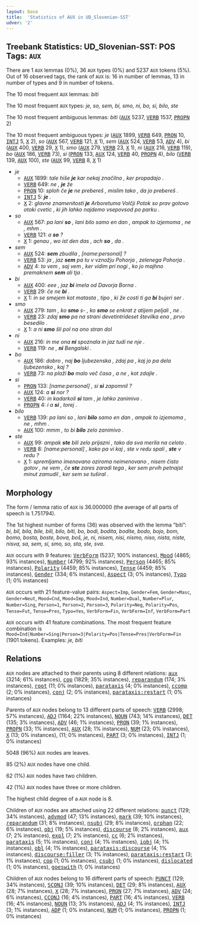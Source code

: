 ```yaml
---
layout: base
title:  'Statistics of AUX in UD_Slovenian-SST'
udver: '2'
---
```


## Treebank Statistics: UD_Slovenian-SST: POS Tags: `AUX`

There are 1 `AUX` lemmas (0%), 36 `AUX` types (0%) and 5237 `AUX` tokens (5%).
Out of 16 observed tags, the rank of `AUX` is: 16 in number of lemmas, 13 in number of types and 9 in number of tokens.

The 10 most frequent `AUX` lemmas: <em>biti</em>

The 10 most frequent `AUX` types:  <em>je, so, sem, bi, smo, ni, bo, si, bilo, ste</em>

The 10 most frequent ambiguous lemmas: <em>biti</em> (<tt><a href="sl_sst-pos-AUX.html">AUX</a></tt> 5237, <tt><a href="sl_sst-pos-VERB.html">VERB</a></tt> 1537, <tt><a href="sl_sst-pos-PROPN.html">PROPN</a></tt> 2)

The 10 most frequent ambiguous types:  <em>je</em> (<tt><a href="sl_sst-pos-AUX.html">AUX</a></tt> 1899, <tt><a href="sl_sst-pos-VERB.html">VERB</a></tt> 649, <tt><a href="sl_sst-pos-PRON.html">PRON</a></tt> 10, <tt><a href="sl_sst-pos-INTJ.html">INTJ</a></tt> 5, <tt><a href="sl_sst-pos-X.html">X</a></tt> 2), <em>so</em> (<tt><a href="sl_sst-pos-AUX.html">AUX</a></tt> 567, <tt><a href="sl_sst-pos-VERB.html">VERB</a></tt> 121, <tt><a href="sl_sst-pos-X.html">X</a></tt> 1), <em>sem</em> (<tt><a href="sl_sst-pos-AUX.html">AUX</a></tt> 524, <tt><a href="sl_sst-pos-VERB.html">VERB</a></tt> 53, <tt><a href="sl_sst-pos-ADV.html">ADV</a></tt> 4), <em>bi</em> (<tt><a href="sl_sst-pos-AUX.html">AUX</a></tt> 400, <tt><a href="sl_sst-pos-VERB.html">VERB</a></tt> 29, <tt><a href="sl_sst-pos-X.html">X</a></tt> 1), <em>smo</em> (<tt><a href="sl_sst-pos-AUX.html">AUX</a></tt> 279, <tt><a href="sl_sst-pos-VERB.html">VERB</a></tt> 23, <tt><a href="sl_sst-pos-X.html">X</a></tt> 1), <em>ni</em> (<tt><a href="sl_sst-pos-AUX.html">AUX</a></tt> 216, <tt><a href="sl_sst-pos-VERB.html">VERB</a></tt> 119), <em>bo</em> (<tt><a href="sl_sst-pos-AUX.html">AUX</a></tt> 186, <tt><a href="sl_sst-pos-VERB.html">VERB</a></tt> 73), <em>si</em> (<tt><a href="sl_sst-pos-PRON.html">PRON</a></tt> 133, <tt><a href="sl_sst-pos-AUX.html">AUX</a></tt> 124, <tt><a href="sl_sst-pos-VERB.html">VERB</a></tt> 40, <tt><a href="sl_sst-pos-PROPN.html">PROPN</a></tt> 4), <em>bilo</em> (<tt><a href="sl_sst-pos-VERB.html">VERB</a></tt> 139, <tt><a href="sl_sst-pos-AUX.html">AUX</a></tt> 100), <em>ste</em> (<tt><a href="sl_sst-pos-AUX.html">AUX</a></tt> 99, <tt><a href="sl_sst-pos-VERB.html">VERB</a></tt> 8, <tt><a href="sl_sst-pos-X.html">X</a></tt> 1)


* <em>je</em>
  * <tt><a href="sl_sst-pos-AUX.html">AUX</a></tt> 1899: <em>tale hiše <b>je</b> kar nekaj značilno , ker propadajo .</em>
  * <tt><a href="sl_sst-pos-VERB.html">VERB</a></tt> 649: <em>ne , <b>je</b> že</em>
  * <tt><a href="sl_sst-pos-PRON.html">PRON</a></tt> 10: <em>sploh če <b>je</b> ne prebereš , mislim tako , da jo prebereš .</em>
  * <tt><a href="sl_sst-pos-INTJ.html">INTJ</a></tt> 5: <em><b>je</b> .</em>
  * <tt><a href="sl_sst-pos-X.html">X</a></tt> 2: <em>glavne znamenitosti <b>je</b> Arboretuma Volčji Potok so prav gotovo otoki cvetic , ki jih lahko najdemo vsepovsod po parku .</em>
* <em>so</em>
  * <tt><a href="sl_sst-pos-AUX.html">AUX</a></tt> 567: <em>pa lani <b>so</b> , lani bilo samo en dan , ampak to izjemoma , ne , mhm .</em>
  * <tt><a href="sl_sst-pos-VERB.html">VERB</a></tt> 121: <em>a <b>so</b> ?</em>
  * <tt><a href="sl_sst-pos-X.html">X</a></tt> 1: <em>genau , wo ist den das , ach <b>so</b> , da .</em>
* <em>sem</em>
  * <tt><a href="sl_sst-pos-AUX.html">AUX</a></tt> 524: <em><b>sem</b> zbudila , [name:personal] ?</em>
  * <tt><a href="sl_sst-pos-VERB.html">VERB</a></tt> 53: <em>ja , jaz <b>sem</b> pa tu v vznožju Pohorja , zelenega Pohorja .</em>
  * <tt><a href="sl_sst-pos-ADV.html">ADV</a></tt> 4: <em>to vem , saj vem , ker vidim pri nogi , ko jo majhno premaknem <b>sem</b> ali tja .</em>
* <em>bi</em>
  * <tt><a href="sl_sst-pos-AUX.html">AUX</a></tt> 400: <em>eee , jaz <b>bi</b> imela od Davorja Borna .</em>
  * <tt><a href="sl_sst-pos-VERB.html">VERB</a></tt> 29: <em>če ne <b>bi</b> .</em>
  * <tt><a href="sl_sst-pos-X.html">X</a></tt> 1: <em>in se smejem kot matasta , tipo , ki že costi ti ga <b>bi</b> bujeri ser .</em>
* <em>smo</em>
  * <tt><a href="sl_sst-pos-AUX.html">AUX</a></tt> 279: <em>tam , ko <b>smo</b> s- , ko <b>smo</b> se enkrat z atijem peljali , ne .</em>
  * <tt><a href="sl_sst-pos-VERB.html">VERB</a></tt> 23: <em>zdaj <b>smo</b> pa na strani devetintrideset številka ena , prvo besedilo .</em>
  * <tt><a href="sl_sst-pos-X.html">X</a></tt> 1: <em>a ni <b>smo</b> šli pol na ono stran dol</em>
* <em>ni</em>
  * <tt><a href="sl_sst-pos-AUX.html">AUX</a></tt> 216: <em>in me ona <b>ni</b> spoznala in jaz tudi ne nje .</em>
  * <tt><a href="sl_sst-pos-VERB.html">VERB</a></tt> 119: <em>ne , <b>ni</b> Bengalski .</em>
* <em>bo</em>
  * <tt><a href="sl_sst-pos-AUX.html">AUX</a></tt> 186: <em>dobro , naj <b>bo</b> ljubezenska , zdaj pa , kaj jo pa dela ljubezensko , kaj ?</em>
  * <tt><a href="sl_sst-pos-VERB.html">VERB</a></tt> 73: <em>na plaži <b>bo</b> malo več časa , a ne , kot zdajle .</em>
* <em>si</em>
  * <tt><a href="sl_sst-pos-PRON.html">PRON</a></tt> 133: <em>[name:personal] , si <b>si</b> zapomnil ?</em>
  * <tt><a href="sl_sst-pos-AUX.html">AUX</a></tt> 124: <em>a <b>si</b> nor ?</em>
  * <tt><a href="sl_sst-pos-VERB.html">VERB</a></tt> 40: <em>in kadarkoli <b>si</b> tam , je lahko zanimivo .</em>
  * <tt><a href="sl_sst-pos-PROPN.html">PROPN</a></tt> 4: <em>i a <b>si</b> , torej .</em>
* <em>bilo</em>
  * <tt><a href="sl_sst-pos-VERB.html">VERB</a></tt> 139: <em>pa lani so , lani <b>bilo</b> samo en dan , ampak to izjemoma , ne , mhm .</em>
  * <tt><a href="sl_sst-pos-AUX.html">AUX</a></tt> 100: <em>mmm , to bi <b>bilo</b> zelo zanimivo .</em>
* <em>ste</em>
  * <tt><a href="sl_sst-pos-AUX.html">AUX</a></tt> 99: <em>ampak <b>ste</b> bili zelo prijazni , tako da sva merila na celoto .</em>
  * <tt><a href="sl_sst-pos-VERB.html">VERB</a></tt> 8: <em>[name:personal] , kako pa vi kaj , ste v redu spali , <b>ste</b> v redu ?</em>
  * <tt><a href="sl_sst-pos-X.html">X</a></tt> 1: <em>spremljamo imenovano oziroma neimenovano , nisem čisto gotov , ne vem , če <b>ste</b> zares zaradi tega , ker sem prvih petnajst minut zamudil , ker sem se tuširal .</em>

## Morphology

The form / lemma ratio of `AUX` is 36.000000 (the average of all parts of speech is 1.751794).

The 1st highest number of forms (36) was observed with the lemma “biti”: <em>bi, bil, bila, bile, bili, bilo, biti, bo, bodi, bodita, bodite, bodo, bojo, bom, bomo, bosta, boste, bova, boš, je, ni, nisem, nisi, nismo, niso, nista, niste, nisva, sa, sem, si, smo, so, sta, ste, sva</em>.

`AUX` occurs with 9 features: <tt><a href="sl_sst-feat-VerbForm.html">VerbForm</a></tt> (5237; 100% instances), <tt><a href="sl_sst-feat-Mood.html">Mood</a></tt> (4865; 93% instances), <tt><a href="sl_sst-feat-Number.html">Number</a></tt> (4799; 92% instances), <tt><a href="sl_sst-feat-Person.html">Person</a></tt> (4465; 85% instances), <tt><a href="sl_sst-feat-Polarity.html">Polarity</a></tt> (4459; 85% instances), <tt><a href="sl_sst-feat-Tense.html">Tense</a></tt> (4459; 85% instances), <tt><a href="sl_sst-feat-Gender.html">Gender</a></tt> (334; 6% instances), <tt><a href="sl_sst-feat-Aspect.html">Aspect</a></tt> (3; 0% instances), <tt><a href="sl_sst-feat-Typo.html">Typo</a></tt> (1; 0% instances)

`AUX` occurs with 21 feature-value pairs: `Aspect=Imp`, `Gender=Fem`, `Gender=Masc`, `Gender=Neut`, `Mood=Cnd`, `Mood=Imp`, `Mood=Ind`, `Number=Dual`, `Number=Plur`, `Number=Sing`, `Person=1`, `Person=2`, `Person=3`, `Polarity=Neg`, `Polarity=Pos`, `Tense=Fut`, `Tense=Pres`, `Typo=Yes`, `VerbForm=Fin`, `VerbForm=Inf`, `VerbForm=Part`

`AUX` occurs with 41 feature combinations.
The most frequent feature combination is `Mood=Ind|Number=Sing|Person=3|Polarity=Pos|Tense=Pres|VerbForm=Fin` (1901 tokens).
Examples: <em>je, biti</em>


## Relations

`AUX` nodes are attached to their parents using 8 different relations: <tt><a href="sl_sst-dep-aux.html">aux</a></tt> (3214; 61% instances), <tt><a href="sl_sst-dep-cop.html">cop</a></tt> (1829; 35% instances), <tt><a href="sl_sst-dep-reparandum.html">reparandum</a></tt> (174; 3% instances), <tt><a href="sl_sst-dep-root.html">root</a></tt> (11; 0% instances), <tt><a href="sl_sst-dep-parataxis.html">parataxis</a></tt> (4; 0% instances), <tt><a href="sl_sst-dep-ccomp.html">ccomp</a></tt> (2; 0% instances), <tt><a href="sl_sst-dep-conj.html">conj</a></tt> (2; 0% instances), <tt><a href="sl_sst-dep-parataxis-restart.html">parataxis:restart</a></tt> (1; 0% instances)

Parents of `AUX` nodes belong to 13 different parts of speech: <tt><a href="sl_sst-pos-VERB.html">VERB</a></tt> (2998; 57% instances), <tt><a href="sl_sst-pos-ADJ.html">ADJ</a></tt> (1164; 22% instances), <tt><a href="sl_sst-pos-NOUN.html">NOUN</a></tt> (743; 14% instances), <tt><a href="sl_sst-pos-DET.html">DET</a></tt> (135; 3% instances), <tt><a href="sl_sst-pos-ADV.html">ADV</a></tt> (46; 1% instances), <tt><a href="sl_sst-pos-PRON.html">PRON</a></tt> (39; 1% instances), <tt><a href="sl_sst-pos-PROPN.html">PROPN</a></tt> (33; 1% instances), <tt><a href="sl_sst-pos-AUX.html">AUX</a></tt> (28; 1% instances), <tt><a href="sl_sst-pos-NUM.html">NUM</a></tt> (23; 0% instances), <tt><a href="sl_sst-pos-X.html">X</a></tt> (13; 0% instances),  (11; 0% instances), <tt><a href="sl_sst-pos-PART.html">PART</a></tt> (3; 0% instances), <tt><a href="sl_sst-pos-INTJ.html">INTJ</a></tt> (1; 0% instances)

5048 (96%) `AUX` nodes are leaves.

85 (2%) `AUX` nodes have one child.

62 (1%) `AUX` nodes have two children.

42 (1%) `AUX` nodes have three or more children.

The highest child degree of a `AUX` node is 8.

Children of `AUX` nodes are attached using 22 different relations: <tt><a href="sl_sst-dep-punct.html">punct</a></tt> (129; 34% instances), <tt><a href="sl_sst-dep-advmod.html">advmod</a></tt> (47; 13% instances), <tt><a href="sl_sst-dep-mark.html">mark</a></tt> (39; 10% instances), <tt><a href="sl_sst-dep-reparandum.html">reparandum</a></tt> (31; 8% instances), <tt><a href="sl_sst-dep-nsubj.html">nsubj</a></tt> (29; 8% instances), <tt><a href="sl_sst-dep-orphan.html">orphan</a></tt> (22; 6% instances), <tt><a href="sl_sst-dep-obj.html">obj</a></tt> (19; 5% instances), <tt><a href="sl_sst-dep-discourse.html">discourse</a></tt> (8; 2% instances), <tt><a href="sl_sst-dep-aux.html">aux</a></tt> (7; 2% instances), <tt><a href="sl_sst-dep-expl.html">expl</a></tt> (7; 2% instances), <tt><a href="sl_sst-dep-cc.html">cc</a></tt> (6; 2% instances), <tt><a href="sl_sst-dep-parataxis.html">parataxis</a></tt> (5; 1% instances), <tt><a href="sl_sst-dep-conj.html">conj</a></tt> (4; 1% instances), <tt><a href="sl_sst-dep-iobj.html">iobj</a></tt> (4; 1% instances), <tt><a href="sl_sst-dep-obl.html">obl</a></tt> (4; 1% instances), <tt><a href="sl_sst-dep-parataxis-discourse.html">parataxis:discourse</a></tt> (4; 1% instances), <tt><a href="sl_sst-dep-discourse-filler.html">discourse:filler</a></tt> (3; 1% instances), <tt><a href="sl_sst-dep-parataxis-restart.html">parataxis:restart</a></tt> (3; 1% instances), <tt><a href="sl_sst-dep-cop.html">cop</a></tt> (1; 0% instances), <tt><a href="sl_sst-dep-csubj.html">csubj</a></tt> (1; 0% instances), <tt><a href="sl_sst-dep-dislocated.html">dislocated</a></tt> (1; 0% instances), <tt><a href="sl_sst-dep-goeswith.html">goeswith</a></tt> (1; 0% instances)

Children of `AUX` nodes belong to 16 different parts of speech: <tt><a href="sl_sst-pos-PUNCT.html">PUNCT</a></tt> (129; 34% instances), <tt><a href="sl_sst-pos-SCONJ.html">SCONJ</a></tt> (39; 10% instances), <tt><a href="sl_sst-pos-DET.html">DET</a></tt> (29; 8% instances), <tt><a href="sl_sst-pos-AUX.html">AUX</a></tt> (28; 7% instances), <tt><a href="sl_sst-pos-X.html">X</a></tt> (28; 7% instances), <tt><a href="sl_sst-pos-PRON.html">PRON</a></tt> (27; 7% instances), <tt><a href="sl_sst-pos-ADV.html">ADV</a></tt> (24; 6% instances), <tt><a href="sl_sst-pos-CCONJ.html">CCONJ</a></tt> (16; 4% instances), <tt><a href="sl_sst-pos-PART.html">PART</a></tt> (16; 4% instances), <tt><a href="sl_sst-pos-VERB.html">VERB</a></tt> (16; 4% instances), <tt><a href="sl_sst-pos-NOUN.html">NOUN</a></tt> (13; 3% instances), <tt><a href="sl_sst-pos-ADJ.html">ADJ</a></tt> (4; 1% instances), <tt><a href="sl_sst-pos-INTJ.html">INTJ</a></tt> (3; 1% instances), <tt><a href="sl_sst-pos-ADP.html">ADP</a></tt> (1; 0% instances), <tt><a href="sl_sst-pos-NUM.html">NUM</a></tt> (1; 0% instances), <tt><a href="sl_sst-pos-PROPN.html">PROPN</a></tt> (1; 0% instances)

